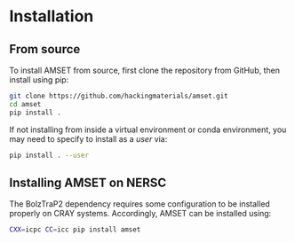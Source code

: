 # Installation

## From source

To install AMSET from source, first clone the repository from GitHub, then
install using pip:

```bash
git clone https://github.com/hackingmaterials/amset.git
cd amset
pip install .
```

If not installing from inside a virtual environment or conda environment, you
may need to specify to install as a *user* via:

```bash
pip install . --user
```

## Installing AMSET on NERSC

The BolzTraP2 dependency requires some configuration to be installed properly on
CRAY systems. Accordingly, AMSET can be installed using:

```bash
CXX=icpc CC=icc pip install amset
```
